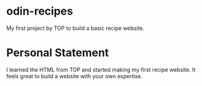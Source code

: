 # odin-recipes
My first project by TOP to build a basic recipe website.

# Personal Statement
I learned the HTML from TOP and started making my first recipe website. It feels great to build a website with your own expertise.